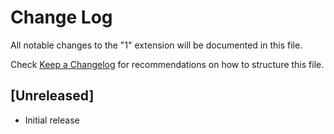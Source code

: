 # Change Log

All notable changes to the "1" extension will be documented in this file.

Check [Keep a Changelog](http://keepachangelog.com/) for recommendations on how to structure this file.

## [Unreleased]

- Initial release